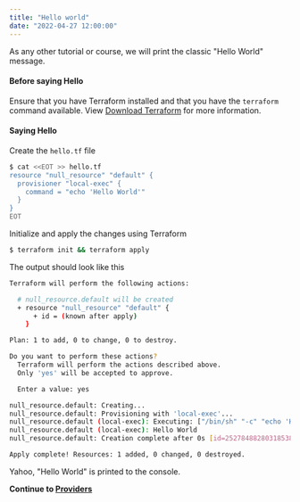 ```yaml
---
title: "Hello world"
date: "2022-04-27 12:00:00"
---
```


As any other tutorial or course, we will print the classic "Hello World" message.

#### Before saying Hello

Ensure that you have Terraform installed and that you have the `terraform` command available. View [Download Terraform](https://www.terraform.io/downloads) for more information.


#### Saying Hello

Create the `hello.tf` file

```bash
$ cat <<EOT >> hello.tf
resource "null_resource" "default" {
  provisioner "local-exec" {
    command = "echo 'Hello World'"
  }
}
EOT
```

Initialize and apply the changes using Terraform

```bash
$ terraform init && terraform apply
```

The output should look like this

```bash
Terraform will perform the following actions:

  # null_resource.default will be created
  + resource "null_resource" "default" {
      + id = (known after apply)
    }

Plan: 1 to add, 0 to change, 0 to destroy.

Do you want to perform these actions?
  Terraform will perform the actions described above.
  Only 'yes' will be accepted to approve.

  Enter a value: yes

null_resource.default: Creating...
null_resource.default: Provisioning with 'local-exec'...
null_resource.default (local-exec): Executing: ["/bin/sh" "-c" "echo 'Hello World'"]
null_resource.default (local-exec): Hello World
null_resource.default: Creation complete after 0s [id=2527848828031853855]

Apply complete! Resources: 1 added, 0 changed, 0 destroyed.
```

Yahoo, "Hello World" is printed to the console.

**Continue to [Providers](../providers)**
